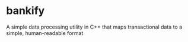# bankify
A simple data processing utility in C++ that maps transactional data to a simple, human-readable format
